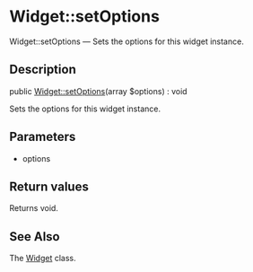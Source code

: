Widget::setOptions
================

Widget::setOptions — Sets the options for this widget instance.

Description
---------------


public [Widget::setOptions](https://github.com/lingtalfi/DocTools/blob/master/doc/api/DocTools/Widget/Widget/setOptions.md)(array $options) : void




Sets the options for this widget instance.




Parameters
--------------

- options
    

Return values
----------------

Returns void.









See Also
-----------

The [Widget](https://github.com/lingtalfi/DocTools/blob/master/doc/api/DocTools/Widget/Widget.md) class.

